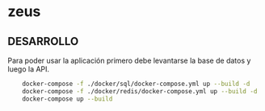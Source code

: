 # zeus

## DESARROLLO

Para poder usar la aplicación primero debe levantarse la base de datos y luego la API.

```bash
    docker-compose -f ./docker/sql/docker-compose.yml up --build -d
    docker-compose -f ./docker/redis/docker-compose.yml up --build -d 
    docker-compose up --build
```
